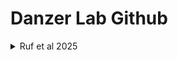 # Danzer Lab Github

<details>
<summary>Ruf et al 2025</summary> 
   
   - [Ruf et al 2025](https://github.com/DanzerLab/ALS_Brain_Multiome) 
</details>
